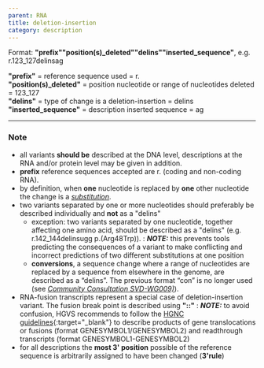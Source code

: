 ```yaml
---
parent: RNA
title: deletion-insertion
category: description
---
```


Format:   **"prefix""position(s)\_deleted""delins""inserted_sequence"**,  e.g. r.123\_127delinsag

**"prefix"**  =  reference sequence used  =  r.<br>
**"position(s)\_deleted"**  =  position nucleotide or range of nucleotides deleted  =  123\_127<br>
**"delins"**  =  type of change is a deletion-insertion  =  delins<br>
**"inserted\_sequence"**  =  description inserted sequence  =  ag<br>

---

### Note

*	all variants **should be** described at the DNA level, descriptions at the RNA and/or protein level may be given in addition.
*	**prefix** reference sequences accepted are r. (coding and non-coding RNA).
*	by definition, when **one** nucleotide is replaced by **one** other nucleotide the change is a [_substitution_](/recommendations/RNA/variant/substitution/).
*	two variants separated by one or more nucleotides should preferably be described individually and **not** as a "delins"
	*	exception: two variants separated by one nucleotide, together affecting one amino acid, should be described as a "delins" (e.g. r.142\_144delinsugg p.(Arg48Trp)).
	:	**_NOTE:_**	this prevents tools predicting the consequences of a variant to make conflicting and incorrect predictions of two different substitutions at one position
	*	**conversions**, a sequence change where a range of nucleotides are replaced by a sequence from elsewhere in the genome, are described as a “delins”. The previous format “con” is no longer used (see [_Community Consultation SVD-WG009)_](/bg-material/consultation/svd-wg009/)).
*	RNA-fusion transcripts represent a special case of deletion-insertion variant. The fusion break point is described using **"::"**
	:	**_NOTE:_**	to avoid confusion, HGVS recommends to follow the [HGNC guidelines](https://www.genenames.org/about/guidelines/){:target="_blank"} to describe products of gene translocations or fusions (format GENESYMBOL1/GENESYMBOL2) and readthrough transcripts (format GENESYMBOL1-GENESYMBOL2)
*	for all descriptions the **most 3' position** possible of the reference sequence is arbitrarily assigned to have been changed (**3'rule**)
